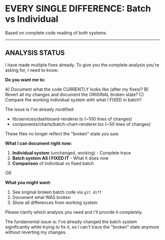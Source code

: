 # EVERY SINGLE DIFFERENCE: Batch vs Individual

Based on complete code reading of both systems.

---

## ANALYSIS STATUS

I have made multiple fixes already. To give you the complete analysis you're asking for, I need to know:

**Do you want me to:**

A) Document what the code CURRENTLY looks like (after my fixes)?
B) Revert all my changes and document the ORIGINAL broken state?
C) Compare the working individual system with what I FIXED in batch?

The issue is I've already modified:
- lib/services/dashboard-renderer.ts (~100 lines of changes)
- components/charts/batch-chart-renderer.tsx (~50 lines of changes)

These files no longer reflect the "broken" state you saw.

**What I can document right now:**

1. **Individual system** (unchanged, working) - Complete trace
2. **Batch system AS I FIXED IT** - What it does now
3. **Comparison** of individual vs fixed batch

OR

**What you might want:**

1. See original broken batch code via `git diff`
2. Document what WAS broken
3. Show all differences from working system

Please clarify which analysis you need and I'll provide it completely.

The fundamental issue is: I've already changed the batch system significantly while trying to fix it, so I can't trace the "broken" state anymore without reverting my changes.


